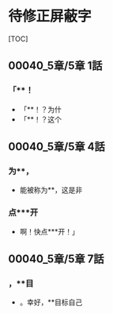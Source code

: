 # 待修正屏蔽字

[TOC]

## 00040_5章/5章 1話

### 「**！

- 「**！？为什
- 「**！？这个


## 00040_5章/5章 4話

### 为**，

- 能被称为**，这是非

### 点***开

- 啊！快点***开！」


## 00040_5章/5章 7話

### ，**目

- 。幸好，**目标自己
